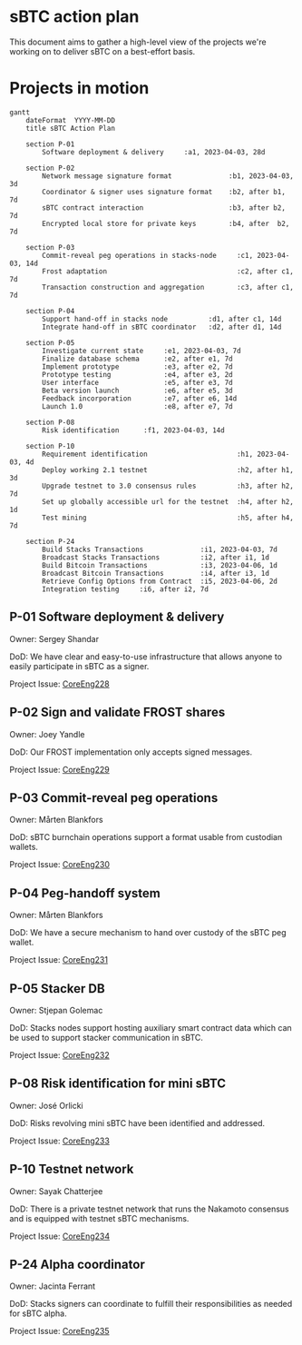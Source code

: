# sBTC action plan
This document aims to gather a high-level view of the projects we're working on to deliver sBTC
on a best-effort basis.

# Projects in motion

```mermaid
gantt
    dateFormat  YYYY-MM-DD
    title sBTC Action Plan

    section P-01
        Software deployment & delivery     :a1, 2023-04-03, 28d

    section P-02
        Network message signature format              :b1, 2023-04-03, 3d
        Coordinator & signer uses signature format    :b2, after b1, 7d
        sBTC contract interaction                     :b3, after b2, 7d
        Encrypted local store for private keys        :b4, after  b2, 7d

    section P-03
        Commit-reveal peg operations in stacks-node     :c1, 2023-04-03, 14d
        Frost adaptation                                :c2, after c1, 7d
        Transaction construction and aggregation        :c3, after c1, 7d

    section P-04
        Support hand-off in stacks node          :d1, after c1, 14d
        Integrate hand-off in sBTC coordinator   :d2, after d1, 14d

    section P-05
        Investigate current state     :e1, 2023-04-03, 7d
        Finalize database schema      :e2, after e1, 7d
        Implement prototype           :e3, after e2, 7d
        Prototype testing             :e4, after e3, 2d
        User interface                :e5, after e3, 7d
        Beta version launch           :e6, after e5, 3d
        Feedback incorporation        :e7, after e6, 14d
        Launch 1.0                    :e8, after e7, 7d

    section P-08
        Risk identification      :f1, 2023-04-03, 14d

    section P-10
        Requirement identification                      :h1, 2023-04-03, 4d
        Deploy working 2.1 testnet                      :h2, after h1, 3d
        Upgrade testnet to 3.0 consensus rules          :h3, after h2, 7d
        Set up globally accessible url for the testnet  :h4, after h2, 1d
        Test mining                                     :h5, after h4, 7d

    section P-24
        Build Stacks Transactions              :i1, 2023-04-03, 7d
        Broadcast Stacks Transactions          :i2, after i1, 1d
        Build Bitcoin Transactions             :i3, 2023-04-06, 1d
        Broadcast Bitcoin Transactions         :i4, after i3, 1d
        Retrieve Config Options from Contract  :i5, 2023-04-06, 2d
        Integration testing     :i6, after i2, 7d

```


## P-01 Software deployment & delivery
Owner: Sergey Shandar

DoD: We have clear and easy-to-use infrastructure that allows anyone to easily participate in sBTC as a signer.

Project Issue: [CoreEng228](https://github.com/Trust-Machines/core-eng/issues/228)

## P-02 Sign and validate FROST shares
Owner: Joey Yandle

DoD: Our FROST implementation only accepts signed messages.

Project Issue: [CoreEng229](https://github.com/Trust-Machines/core-eng/issues/229)

## P-03 Commit-reveal peg operations
Owner: Mårten Blankfors

DoD: sBTC burnchain operations support a format usable from custodian wallets.

Project Issue: [CoreEng230](https://github.com/Trust-Machines/core-eng/issues/230)

## P-04 Peg-handoff system
Owner: Mårten Blankfors

DoD: We have a secure mechanism to hand over custody of the sBTC peg wallet.

Project Issue: [CoreEng231](https://github.com/Trust-Machines/core-eng/issues/231)

## P-05 Stacker DB
Owner: Stjepan Golemac

DoD: Stacks nodes support hosting auxiliary smart contract data which can be used to support stacker communication in sBTC.

Project Issue: [CoreEng232](https://github.com/Trust-Machines/core-eng/issues/232)

## P-08 Risk identification for mini sBTC
Owner: José Orlicki

DoD: Risks revolving mini sBTC have been identified and addressed.

Project Issue: [CoreEng233](https://github.com/Trust-Machines/core-eng/issues/233)

## P-10 Testnet network
Owner: Sayak Chatterjee

DoD: There is a private testnet network that runs the Nakamoto consensus and is equipped with testnet sBTC mechanisms.

Project Issue: [CoreEng234](https://github.com/Trust-Machines/core-eng/issues/234)

## P-24 Alpha coordinator
Owner: Jacinta Ferrant

DoD: Stacks signers can coordinate to fulfill their responsibilities as needed for sBTC alpha.

Project Issue: [CoreEng235](https://github.com/Trust-Machines/core-eng/issues/235)
